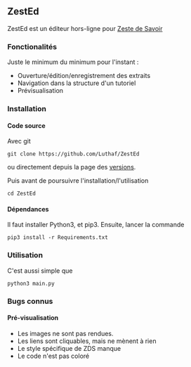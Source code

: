 ## ZestEd

ZestEd est un éditeur hors-ligne pour [Zeste de Savoir](http://zestedesavoir.com/)

### Fonctionalités

Juste le minimum du minimum pour l'instant :

- Ouverture/édition/enregistrement des extraits
- Navigation dans la structure d'un tutoriel
- Prévisualisation

### Installation

#### Code source

Avec git
```
git clone https://github.com/Luthaf/ZestEd
```
ou directement depuis la page des [versions](https://github.com/Luthaf/ZestEd/releases).

Puis avant de poursuivre l'installation/l'utilisation
```
cd ZestEd
```

#### Dépendances

Il faut installer Python3, et pip3. Ensuite, lancer la commande
```
pip3 install -r Requirements.txt
```

### Utilisation

C'est aussi simple que
```
python3 main.py
```

### Bugs connus

#### Pré-visualisation

- Les images ne sont pas rendues.
- Les liens sont cliquables, mais ne mènent à rien
- Le style spécifique de ZDS manque
- Le code n'est pas coloré
